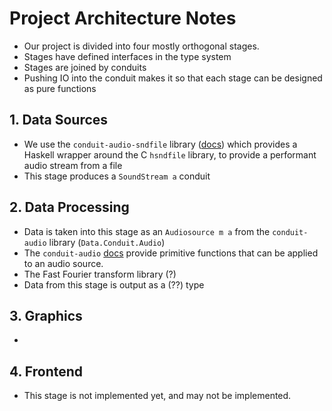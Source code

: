 # Project Architecture Notes

- Our project is divided into four mostly orthogonal stages.
- Stages have defined interfaces in the type system
- Stages are joined by conduits
- Pushing IO into the conduit makes it so that each stage can be designed as pure functions



## 1. Data Sources

- We use the `conduit-audio-sndfile` library ([docs](https://hackage.haskell.org/package/conduit-audio-sndfile-0.1.2.1/docs/Data-Conduit-Audio-Sndfile.html)) which provides a Haskell wrapper around the C ``hsndfile`` library, to provide a performant audio stream from a file
- This stage produces a ``SoundStream a`` conduit


## 2. Data Processing 

- Data is taken into this stage as an ``Audiosource m a`` from the ``conduit-audio`` library (``Data.Conduit.Audio``)
- The ``conduit-audio`` [docs](https://hackage.haskell.org/package/conduit-audio-0.2.0.3/docs/Data-Conduit-Audio.html) provide primitive functions that can be applied to an audio source. 
- The Fast Fourier transform library (?) 
- Data from this stage is output as a (??) type


## 3. Graphics
- 

## 4. Frontend
- This stage is not implemented yet, and may not be implemented.  

